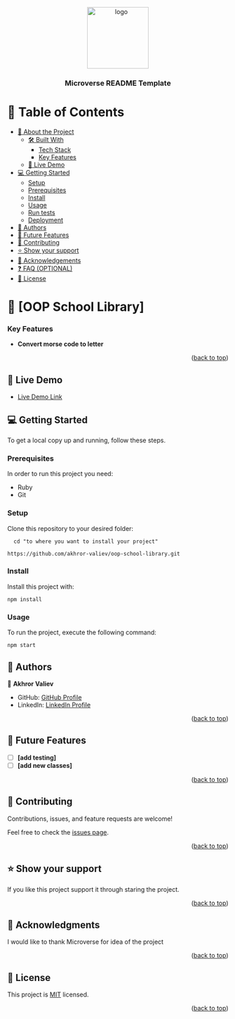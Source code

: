 <a name="readme-top"></a>

<div align="center">
  <img src="murple_logo.png" alt="logo" width="140"  height="auto" />
  <br/>

  <h3><b>Microverse README Template</b></h3>

</div>

<!-- TABLE OF CONTENTS -->

# 📗 Table of Contents

- [📖 About the Project](#about-project)
  - [🛠 Built With](#built-with)
    - [Tech Stack](#tech-stack)
    - [Key Features](#key-features)
  - [🚀 Live Demo](#live-demo)
- [💻 Getting Started](#getting-started)
  - [Setup](#setup)
  - [Prerequisites](#prerequisites)
  - [Install](#install)
  - [Usage](#usage)
  - [Run tests](#run-tests)
  - [Deployment](#triangular_flag_on_post-deployment)
- [👥 Authors](#authors)
- [🔭 Future Features](#future-features)
- [🤝 Contributing](#contributing)
- [⭐️ Show your support](#support)
- [🙏 Acknowledgements](#acknowledgements)
- [❓ FAQ (OPTIONAL)](#faq)
- [📝 License](#license)

<!-- PROJECT DESCRIPTION -->

# 📖 [OOP School Library] <a name="about-project"></a>

<!-- Features -->

### Key Features <a name="key-features" />

- **Convert morse code to letter**

<p align="right">(<a href="#readme-top">back to top</a>)</p>

## 🚀 Live Demo <a name="live-demo" />

- [Live Demo Link]()

## 💻 Getting Started <a name="getting-started" />

To get a local copy up and running, follow these steps.

### Prerequisites

In order to run this project you need:

- Ruby
- Git

### Setup

Clone this repository to your desired folder:

```
  cd "to where you want to install your project"

https://github.com/akhror-valiev/oop-school-library.git
```

### Install

Install this project with:

```
npm install
```

### Usage

To run the project, execute the following command:

```
npm start
```

## 👥 Authors <a name="authors" />

👤 **Akhror Valiev**

- GitHub: [GitHub Profile](https://github.com/akhror-valiev)
- LinkedIn: [LinkedIn Profile](https://www.linkedin.com/in/oshie/)

<p align="right">(<a href="#readme-top">back to top</a>)</p>
<!-- FUTURE FEATURES -->

## 🔭 Future Features <a name="future-features"></a>

- [ ] **[add testing]**
- [ ] **[add new classes]**

<p align="right">(<a href="#readme-top">back to top</a>)</p>

## 🤝 Contributing <a name="contributing" />

Contributions, issues, and feature requests are welcome!

Feel free to check the [issues page](../../issues/).

<p align="right">(<a href="#readme-top">back to top</a>)</p>

## ⭐️ Show your support <a name="support" />

If you like this project support it through staring the project.

<p align="right">(<a href="#readme-top">back to top</a>)</p>

## 🙏 Acknowledgments <a name="acknowledgements" />

I would like to thank Microverse for idea of the project

<p align="right">(<a href="#readme-top">back to top</a>)</p>

<!-- LICENSE -->

## 📝 License <a name="license"></a>

This project is [MIT](./LICENSE) licensed.

<p align="right">(<a href="#readme-top">back to top</a>)</p>
